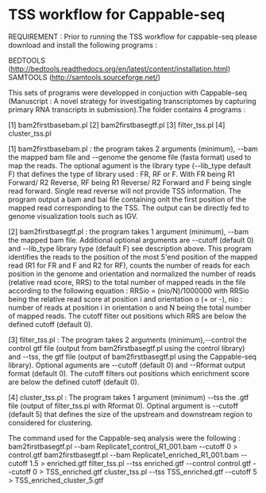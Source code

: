 # TSS workflow for Cappable-seq


REQUIREMENT : Prior to running the TSS workflow for cappable-seq please download and install the following programs :

BEDTOOLS (http://bedtools.readthedocs.org/en/latest/content/installation.html)
SAMTOOLS (http://samtools.sourceforge.net/)



This sets of programs were developped in conjuction with Cappable-seq (Manuscript :
 A novel strategy for investigating transcriptomes by capturing primary RNA transcripts in submission).The folder contains 4 programs :
 
 [1] bam2firstbasebam.pl
 [2] bam2firstbasegtf.pl
 [3] filter_tss.pl
 [4] cluster_tss.pl
 
 [1] bam2firstbasebam.pl : the program takes 2 arguments (minimum), --bam the mapped bam file and --genome the genome file (fasta format) used to map the reads. The optional agument is the library type (--lib_type default F) that defines the type of library used : FR, RF or F. With FR being R1 Forward/ R2 Reverse, RF being R1 Reverse/ R2 Forward and F being single read forward. Single read reverse will not provide TSS information. The program output a bam and bai file containing onlt the first position of the mapped read corresponding to the TSS. The output can be directly fed to genome visualization tools such as IGV. 
 
 [2] bam2firstbasegtf.pl : the program takes 1 argument (minimum), --bam the mapped bam file. Additional optional arguments are --cutoff (default 0) and --lib_type library type (default F) see description above. This program identifies the reads to the position of the most 5'end position of the mapped read (R1 for FR and F and R2 for RF), counts the number of reads for each position in the genome and orientation and normalized the number of reads (relative read score, RRS) to the total number of mapped reads in the file according to the following equation :  RRSio = (nio/N)/1000000 with RRSio being the relative read score at position i and orientation o (+ or -), nio : number of reads at position i in orientation o and N being the total number of mapped reads. The cutoff filter out positions which RRS are below the defined cutoff (default 0).
 
 [3] filter_tss.pl : The program takes 2 arguments (minimum),--control  the control gtf file (output from bam2firstbasegtf.pl using the control library) and --tss, the gtf file (output of bam2firstbasegtf.pl using the Cappable-seq library). Optional aguments are --cutoff (default 0) and --Rformat output format (default 0). The cutoff filters out positions which enrichment score are below the defined cutoff (default 0). 

 [4] cluster_tss.pl : The program takes 1 argument (minimum) --tss the .gtf file (output of filter_tss.pl with Rformat 0). Optinal argument is --cutoff (default 5) that defines the size of the upstream and downstream region to considered for clustering. 


The command used for the Cappable-seq analysis were the following :
bam2firstbasegtf.pl  --bam Replicate1_control_R1_001.bam --cutoff 0 > control.gtf
bam2firstbasegtf.pl  --bam Replicate1_enriched_R1_001.bam --cutoff 1.5 > enriched.gtf
filter_tss.pl --tss enriched.gtf --control control.gtf --cutoff 0 > TSS_enriched.gtf
cluster_tss.pl  --tss TSS_enriched.gtf --cutoff  5 >  TSS_enriched_cluster_5.gtf

